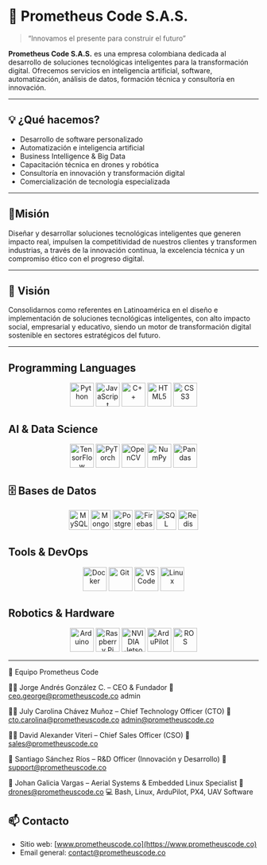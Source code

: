 # 🚀 Prometheus Code S.A.S.

> “Innovamos el presente para construir el futuro”

**Prometheus Code S.A.S.** es una empresa colombiana dedicada al desarrollo de soluciones tecnológicas inteligentes para la transformación digital. Ofrecemos servicios en inteligencia artificial, software, automatización, análisis de datos, formación técnica y consultoría en innovación.

---

## 💡 ¿Qué hacemos?

- Desarrollo de software personalizado
- Automatización e inteligencia artificial
- Business Intelligence & Big Data
- Capacitación técnica en drones y robótica
- Consultoría en innovación y transformación digital
- Comercialización de tecnología especializada

---

## 🧭Misión

Diseñar y desarrollar soluciones tecnológicas inteligentes que generen impacto real, impulsen la competitividad de nuestros clientes y transformen industrias, a través de la innovación continua, la excelencia técnica y un compromiso ético con el progreso digital.

---

## 🌟 Visión

Consolidarnos como referentes en Latinoamérica en el diseño e implementación de soluciones tecnológicas inteligentes, con alto impacto social, empresarial y educativo, siendo un motor de transformación digital sostenible en sectores estratégicos del futuro.

---

## Programming Languages
<p align="center">
  <img src="https://img.icons8.com/color/48/000000/python--v1.png" alt="Python" height="48">
  <img src="https://img.icons8.com/color/48/000000/javascript--v1.png" alt="JavaScript" height="48">
  <img src="https://img.icons8.com/color/48/000000/c-plus-plus-logo.png" alt="C++" height="48">
  <img src="https://img.icons8.com/color/48/000000/html-5--v1.png" alt="HTML5" height="48">
  <img src="https://img.icons8.com/color/48/000000/css3.png" alt="CSS3" height="48">
</p>

## AI & Data Science
<p align="center">
  <img src="https://img.icons8.com/color/48/000000/tensorflow.png" alt="TensorFlow" height="48">
  <img src="https://img.icons8.com/color/48/000000/pytorch.png" alt="PyTorch" height="48">
  <img src="https://img.icons8.com/color/48/000000/opencv.png" alt="OpenCV" height="48">
  <img src="https://img.icons8.com/color/48/000000/numpy.png" alt="NumPy" height="48">
  <img src="https://img.icons8.com/color/48/000000/pandas.png" alt="Pandas" height="48">
</p>

## 🗄️ Bases de Datos

<p align="center">
  <img src="https://img.icons8.com/color/48/000000/mysql-logo.png" alt="MySQL" height="40" title="MySQL"/>
  <img src="https://img.icons8.com/color/48/000000/mongodb.png" alt="MongoDB" height="40" title="MongoDB"/>
  <img src="https://img.icons8.com/external-tal-revivo-shadow-tal-revivo/48/null/postgresql.png" alt="PostgreSQL" height="40" title="PostgreSQL"/>
  <img src="https://img.icons8.com/color/48/000000/firebase.png" alt="Firebase" height="40" title="Firebase Realtime DB / Firestore"/>
  <img src="https://img.icons8.com/ios-filled/50/000000/sql.png" alt="SQL" height="40" title="SQL Server / General SQL"/>
  <img src="https://img.icons8.com/color/48/000000/redis.png" alt="Redis" height="40" title="Redis"/>
</p>

## Tools & DevOps
<p align="center">
  <img src="https://img.icons8.com/color/48/000000/docker.png" alt="Docker" height="48">
  <img src="https://img.icons8.com/color/48/000000/git.png" alt="Git" height="48">
  <img src="https://img.icons8.com/color/48/000000/visual-studio-code-2019.png" alt="VS Code" height="48">
  <img src="https://img.icons8.com/color/48/000000/linux--v1.png" alt="Linux" height="48">
</p>

## Robotics & Hardware
<p align="center">
  <img src="https://img.icons8.com/color/48/000000/arduino.png" alt="Arduino" height="48">
  <img src="https://img.icons8.com/color/48/000000/raspberry-pi.png" alt="Raspberry Pi" height="48">
  <img src="https://img.icons8.com/color/48/000000/nvidia.png" alt="NVIDIA Jetson" height="48">
  <img src="https://firmware.ardupilot.org/Tools/Logos/ArduPilot-Cleaned-Transparent.png" alt="ArduPilot" height="48">
  <img src="https://upload.wikimedia.org/wikipedia/commons/thumb/1/15/Robot_Operating_System_logo.svg/250px-Robot_Operating_System_logo.svg.png" alt="ROS" height="48">
</p>

---



👥 Equipo Prometheus Code

🧑‍🚀 Jorge Andrés González C. – CEO & Fundador
📧 ceo.george@prometheuscode.co admin

👩‍💻 July Carolina Chávez Muñoz – Chief Technology Officer (CTO)
📧 cto.carolina@prometheuscode.co  admin@prometheuscode.co

🧑‍💼 David Alexander Viteri – Chief Sales Officer (CSO)
📧 sales@prometheuscode.co

🤖 Santiago Sánchez Ríos – R&D Officer (Innovación y Desarrollo)
📧 support@prometheuscode.co

🚁 Johan Galicia Vargas – Aerial Systems & Embedded Linux Specialist
📧 drones@prometheuscode.co
💻 Bash, Linux, ArduPilot, PX4, UAV Software

## 📫 Contacto

- Sitio web: [www.prometheuscode.co](https://www.prometheuscode.co)
- Email general: [contact@prometheuscode.co](mailto:contact@prometheuscode.co)

